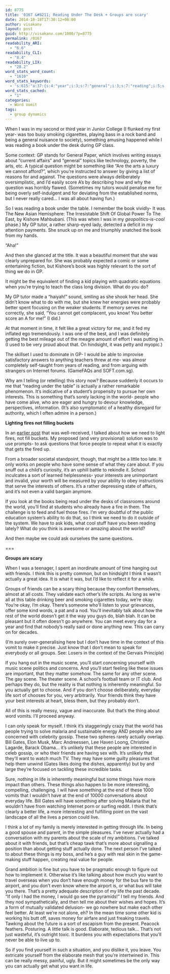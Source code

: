 ```yaml
---
id: 8775
title: '0167 &#8211; Reading Under The Desk + Groups are scary'
date: 2014-10-18T17:30:12+00:00
author: visakanv
layout: post
guid: http://visakanv.com/1000/?p=8775
permalink: /0167
readability_ARI:
  - "6.6"
readability_CLI:
  - "8.4"
readability_LIX:
  - "28.2"
word_stats_word_count:
  - "1610"
word_stats_keywords:
  - 's:615:"a:37:{s:4:"year";i:3;s:7:"general";i:3;s:7:"reading";i:5;s:4:"book";i:5;s:7:"context";i:3;s:4:"like";i:6;s:9:"questions";i:3;s:6:"really";i:4;s:5:"table";i:3;s:8:"probably";i:3;s:4:"sort";i:4;s:5:"thing";i:3;s:4:"know";i:4;s:6:"better";i:4;s:4:"time";i:4;s:4:"best";i:3;s:8:"actually";i:7;s:9:"interests";i:4;s:5:"world";i:5;s:6:"people";i:7;s:6:"person";i:3;s:5:"fires";i:3;s:6:"talked";i:3;s:4:"find";i:3;s:5:"think";i:8;s:5:"stuff";i:3;s:6:"groups";i:3;s:7:"friends";i:6;s:4:"life";i:8;s:4:"okay";i:3;s:4:"talk";i:3;s:4:"just";i:3;s:5:"scene";i:5;s:5:"gates";i:3;s:4:"want";i:3;s:6:"things";i:3;s:5:"money";i:3;}";'
word_stats_cached:
  - "1"
categories:
  - Word Vomit
tags:
  - group dynamics
---
```

When I was in my second or third year in Junior College (I flunked my first year- was too busy smoking cigarettes, playing bass in a rock band and being a general nuisance to society), something amusing happened while I was reading a book under the desk during GP class.

Some context: GP stands for General Paper, which involves writing essays about &#8220;current affairs&#8221; and &#8220;general&#8221; topics like technology, poverty, the arts, etc. A typical question might be something like &#8220;Are the arts a luxury we cannot afford?&#8221;, which you&#8217;re instructed to answer by giving a list of reasons for and against. The questions were always deliberately oversimplistic, and I&#8217;d easily score A&#8217;s by describing how and why the question was horribly flawed. (Sometimes my tutors would penalise me for being overly self-indulgent and for deviating from the established norms, but I never really cared&#8230; I was all about having fun.)

So I was reading a book under the table. I remember the book vividly- It was The New Asian Hemisphere: The Irresistable Shift Of Global Power To The East, by Kishore Mahbubani. (This was when I was in my _geopolitics-is-cool_ phase.) My GP tutor, a rather sharp-eyed lady, detected a deficit in my attention payments. She snuck up on me and triumphly snatched the book from my hands.

&#8220;Aha!&#8221;

And then she glanced at the title. It was a beautiful moment that she was clearly unprepared for. She was probably expected a comic or some entertaining fiction, but Kishore&#8217;s book was highly relevant to the sort of thing we do in GP.

It might be the equivalent of finding a kid playing with quadratic equations when you&#8217;re trying to teach the class long division. What do you do?

My GP tutor made a &#8220;haiyah!&#8221; sound, smiling as she shook her head. She didn&#8217;t know what to do with me, but she knew her energies were probably better spent focusing on the weaker students. If memory serves me correctly, she said, &#8220;You cannot get complacent, you know! You better score an A for me!&#8221; (I did.)

At that moment in time, it felt like a great victory for me, and it fed my inflated ego tremendously. I was one of the best, and I was definitely getting the best mileage out of the meagre amount of effort I was putting in. (I used to be very proud about that. On hindsight, it was petty and myopic.)

The skillset I used to dominate in GP- I would be able to improvise satisfactory answers to anything teachers threw at me- was almosr completely self-taught from years of reading, and from arguing with strangers on Internet forums. (GameFAQs and SOFT.com.sg).

Why am I telling (or retelling) this story now? Because suddenly it occurs to me that &#8220;reading under the table&#8221; is actually a rather remarkable phenomenon. It&#8217;s indicative of a student&#8217;s propensity to pursue her own interests. This is something that&#8217;s sorely lacking in the world- people who have come alive, who are eager and hungry to devour knowledge, perspectives, information. (It&#8217;s also symptomatic of a healthy disregard for authority, which I often admire in a person.)

**Lighting fires not filling buckets**

In an [earlier post](http://visakanv.com/1000/?p=7559 "0087 – productivity apps fill buckets when they should be lighting fires") that was well-received, I talked about how we need to light fires, not fill buckets. My proposed (and very provisional) solution was to use prompts- to ask questions that force people to repeat what it is exactly that gets the fired up.

From a broader societal standpoint, though, that might be a little too late. It only works on people who have some sense of what they care about. If you snuff out a child&#8217;s curiosity, it&#8217;s an uphill battle to rekindle it. School inculcates a sort of learned helplessness- your interests are unimportant and invalid, your worth will be measured by your ability to obey instructions that serve the interests of others. It&#8217;s a rather depressing state of affairs, and it&#8217;s not even a valid bargain anymore.

If you look at the books being read under the desks of classrooms around the world, you&#8217;ll find at students who already have a fire in them. The challenge is to feed and fuel those fires. I&#8217;m very doubtful of the public education system&#8217;s ability to do that, so I think we need to do it outside of the system. We have to ask kids, what cool stuff have you been reading lately? What do you think is awesome or amazing about the world?

And then maybe we could ask ourselves the same questions.

===

**Groups are scary**

When I was a teenager, I spent an inordinate amount of time hanging out with friends. I think this is pretty common, but on hindsight I think it wasn&#8217;t actually a great idea. It is what it was, but I&#8217;d like to reflect it for a while.

Groups of friends can be a scary thing because they comfort themselves, almost at all costs. They validate each other&#8217;s life scripts. As long as we&#8217;re all at this table drinking beer and smoking cigarettes today, we&#8217;re okay. You&#8217;re okay, I&#8217;m okay. There&#8217;s someone who&#8217;ll listen to your grievances, offer some kind words, a pat and a nod. You&#8217;ll inevitably talk about how the rest of the world doesn&#8217;t get it the way you guys do, blah blah. It can be pleasant but it often doesn&#8217;t go anywhere. You can meet every day for a year and find that nobody&#8217;s really said or done anything new. This can carry on for decades.

(I&#8217;m surely over-generalising here but I don&#8217;t have time in the context of this vomit to make it precise. Just know that I don&#8217;t mean to speak for everybody or all groups. See: Losers in the context of the Gervais Principle)

If you hang out in the music scene, you&#8217;ll start concerning yourself with music scene politics and concerns. And you&#8217;ll start feeling like these issues are important, that they matter somehow. The same for any other scene. The gay scene. The theater scene. A school&#8217;s football team or IT club. And perhaps they do, but the reality is that nothing is inherently meaningful. So you actually get to choose. And if you don&#8217;t choose deliberately, everyday life sort of chooses for you, very arbitrarily. Your friends think they have your best interests at heart, bless them, but they probably don&#8217;t.

All of this is really messy, vague and inaccurate. But that&#8217;s the thing about word vomits. I&#8217;ll proceed anyway.

I can only speak for myself. I think it&#8217;s staggeringly crazy that the world has people trying to solve malaria and sustainable energy AND people who are concerned with celebrity gossip. These two spheres rarely actually overlap. Bill Gates, Elon Musk, Marc Andreessen, Lee Haven Loong, Christine Lagarde, Barack Obama&#8230; it&#8217;s unlikely that these people are interested in celeb gossip, or who their friends are having sex with. It&#8217;s unlikely that they&#8217;ll want to watch much TV. They may have some guilty pleasures that help them unwind (Gates likes doing the dishes, apparently) but by and large they&#8217;re focused on tackling these incredible tasks.

Sure, nothing in life is inherently meaningful but some things have more impact than others. These things also happen to be more interesting, compelling, challenging. I will have something at the end of these 1000 vomits that I wouldn&#8217;t have at the end of 10000 conversations about everyday life. Bill Gates will have something after solving Malaria that he wouldn&#8217;t have from watching Internet porn or surfing reddit. I think that&#8217;s clearly a better life, a more interesting and fulfilling point on the vast landscape of all the lives a person could live.

I think a lot of my family is merely interested in getting through life. In being a good spouse and parent, in the simple pleasures. I&#8217;ve never actually had a conversation with my parents about the scale of my ambitions. I&#8217;ve talked about it with friends, but that&#8217;s cheap tawk that&#8217;s more about signalling a position than about getting stuff actually done. The next person I&#8217;ve talked to about these things is my boss, and he&#8217;s a guy with real skin in the game- making stuff happen, creating real value for people.

Grand ambition is fine but you have to be pragmatic enough to figure out how to implement it. Otherwise it&#8217;s like talking about how much you want to travel overseas when you don&#8217;t have enough money for the bus fare to the airport, and you don&#8217;t even know where the airport is, or what bus will take you there. That&#8217;s a pretty adequate description of my life the past decade. &#8220;If only I had the money, I would go see the pyramids!&#8221; I tell my friends. And they nod sympathetically, and then tell me about their wishes and hopes. It&#8217;s a form of mutually validated delusion- we go nowhere but make each other feel better. At least we&#8217;re not alone, eh? In the mean time some other kid is working his butt off, saves money for airfare and just freaking travels. Tawking about the future is a sort of escapism from the present. Peacock feathers. Posturing. A little talk is good. Elaborate, tedious talk&#8230; That&#8217;s not just wasteful, it&#8217;s outright toxic. It burdens you with expectations that you&#8217;ll never be able to live up to.

So if you find yourself in such a situation, and you dislike it, you leave. You extricate yourself from the elaborate mesh that you&#8217;re intertwined in. This can be really messy, painful, ugly. But it might sometimes be the only way you can actually get what you want in life.